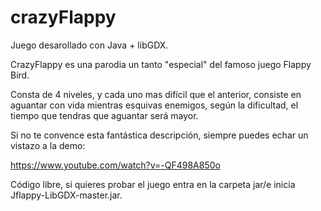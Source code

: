 # crazyFlappy
Juego desarollado con Java + libGDX.

CrazyFlappy es una parodia un tanto "especial" del famoso juego Flappy Bird.

Consta de 4 niveles, y cada uno mas difícil que el anterior, consiste en aguantar con vida mientras esquivas enemigos, 
según la dificultad, el tiempo que tendras que aguantar será mayor.

Si no te convence esta fantástica descripción, siempre puedes echar un vistazo a la demo: 

https://www.youtube.com/watch?v=-QF498A850o


Código libre, si quieres probar el juego entra en la carpeta jar/e inicia Jflappy-LibGDX-master.jar.






